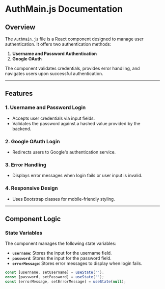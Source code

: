 # AuthMain.js Documentation

## Overview

The `AuthMain.js` file is a React component designed to manage user authentication. It offers two authentication methods:
1. **Username and Password Authentication**
2. **Google OAuth**

The component validates credentials, provides error handling, and navigates users upon successful authentication.

---

## Features

### 1. Username and Password Login
- Accepts user credentials via input fields.
- Validates the password against a hashed value provided by the backend.

### 2. Google OAuth Login
- Redirects users to Google's authentication service.

### 3. Error Handling
- Displays error messages when login fails or user input is invalid.

### 4. Responsive Design
- Uses Bootstrap classes for mobile-friendly styling.

---

## Component Logic

### State Variables

The component manages the following state variables:
- **`username`**: Stores the input for the username field.
- **`password`**: Stores the input for the password field.
- **`errorMessage`**: Stores error messages to display when login fails.

```javascript
const [username, setUsername] = useState('');
const [password, setPassword] = useState('');
const [errorMessage, setErrorMessage] = useState(null);
